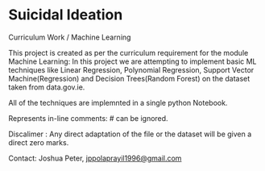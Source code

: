# Suicidal Ideation
Curriculum Work / Machine Learning

This project is created as per the curriculum requirement for the module Machine Learning: In this project we are attempting to implement basic ML techniques like Linear Regression, Polynomial Regression, Support Vector Machine(Regression) and Decision Trees(Random Forest) on the dataset taken from data.gov.ie.

All of the techniques are implemnted in a single python Notebook.

Represents in-line comments: # can be ignored.

Discalimer : Any direct adaptation of the file or the dataset will be given a direct zero marks.

Contact: Joshua Peter, jppolaprayil1996@gmail.com
